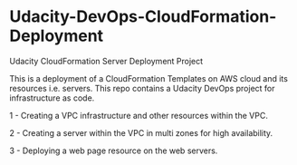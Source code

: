 # Udacity-DevOps-CloudFormation-Deployment
Udacity CloudFormation Server Deployment Project	

This is a deployment of a CloudFormation Templates on AWS cloud and its resources i.e. servers.
This  repo contains a Udacity DevOps project for infrastructure as code.	

1 - Creating a VPC infrastructure and other resources within the VPC.	

2 - Creating a server  within the VPC in multi zones for  high availability.

3 - Deploying a web  page resource on the web servers.

